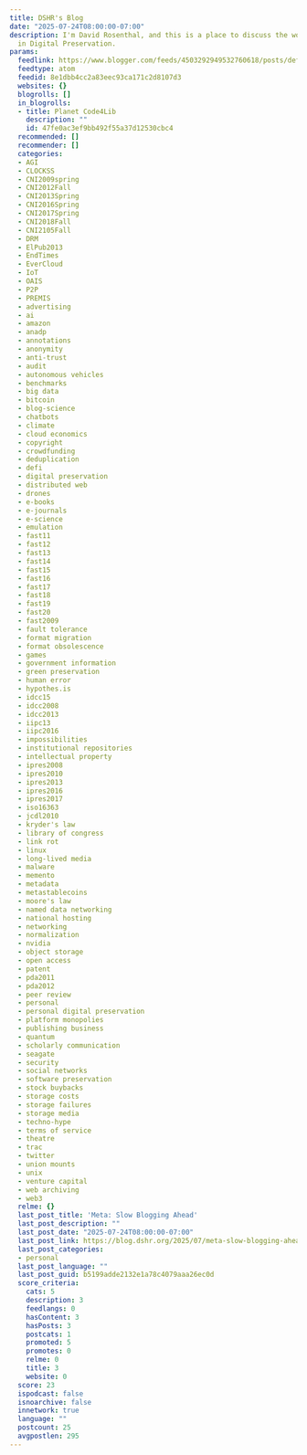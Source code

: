 ```yaml
---
title: DSHR's Blog
date: "2025-07-24T08:00:00-07:00"
description: I'm David Rosenthal, and this is a place to discuss the work I'm doing
  in Digital Preservation.
params:
  feedlink: https://www.blogger.com/feeds/4503292949532760618/posts/default
  feedtype: atom
  feedid: 8e1dbb4cc2a83eec93ca171c2d8107d3
  websites: {}
  blogrolls: []
  in_blogrolls:
  - title: Planet Code4Lib
    description: ""
    id: 47fe0ac3ef9bb492f55a37d12530cbc4
  recommended: []
  recommender: []
  categories:
  - AGI
  - CLOCKSS
  - CNI2009spring
  - CNI2012Fall
  - CNI2013Spring
  - CNI2016Spring
  - CNI2017Spring
  - CNI2018Fall
  - CNI2105Fall
  - DRM
  - ElPub2013
  - EndTimes
  - EverCloud
  - IoT
  - OAIS
  - P2P
  - PREMIS
  - advertising
  - ai
  - amazon
  - anadp
  - annotations
  - anonymity
  - anti-trust
  - audit
  - autonomous vehicles
  - benchmarks
  - big data
  - bitcoin
  - blog-science
  - chatbots
  - climate
  - cloud economics
  - copyright
  - crowdfunding
  - deduplication
  - defi
  - digital preservation
  - distributed web
  - drones
  - e-books
  - e-journals
  - e-science
  - emulation
  - fast11
  - fast12
  - fast13
  - fast14
  - fast15
  - fast16
  - fast17
  - fast18
  - fast19
  - fast20
  - fast2009
  - fault tolerance
  - format migration
  - format obsolescence
  - games
  - government information
  - green preservation
  - human error
  - hypothes.is
  - idcc15
  - idcc2008
  - idcc2013
  - iipc13
  - iipc2016
  - impossibilities
  - institutional repositories
  - intellectual property
  - ipres2008
  - ipres2010
  - ipres2013
  - ipres2016
  - ipres2017
  - iso16363
  - jcdl2010
  - kryder's law
  - library of congress
  - link rot
  - linux
  - long-lived media
  - malware
  - memento
  - metadata
  - metastablecoins
  - moore's law
  - named data networking
  - national hosting
  - networking
  - normalization
  - nvidia
  - object storage
  - open access
  - patent
  - pda2011
  - pda2012
  - peer review
  - personal
  - personal digital preservation
  - platform monopolies
  - publishing business
  - quantum
  - scholarly communication
  - seagate
  - security
  - social networks
  - software preservation
  - stock buybacks
  - storage costs
  - storage failures
  - storage media
  - techno-hype
  - terms of service
  - theatre
  - trac
  - twitter
  - union mounts
  - unix
  - venture capital
  - web archiving
  - web3
  relme: {}
  last_post_title: 'Meta: Slow Blogging Ahead'
  last_post_description: ""
  last_post_date: "2025-07-24T08:00:00-07:00"
  last_post_link: https://blog.dshr.org/2025/07/meta-slow-blogging-ahead.html
  last_post_categories:
  - personal
  last_post_language: ""
  last_post_guid: b5199adde2132e1a78c4079aaa26ec0d
  score_criteria:
    cats: 5
    description: 3
    feedlangs: 0
    hasContent: 3
    hasPosts: 3
    postcats: 1
    promoted: 5
    promotes: 0
    relme: 0
    title: 3
    website: 0
  score: 23
  ispodcast: false
  isnoarchive: false
  innetwork: true
  language: ""
  postcount: 25
  avgpostlen: 295
---
```


